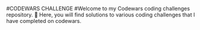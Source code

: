 #CODEWARS CHALLENGE
#Welcome to my Codewars coding challenges repository. 🚀
Here, you will find solutions to various coding challenges that I have completed on codewars.
